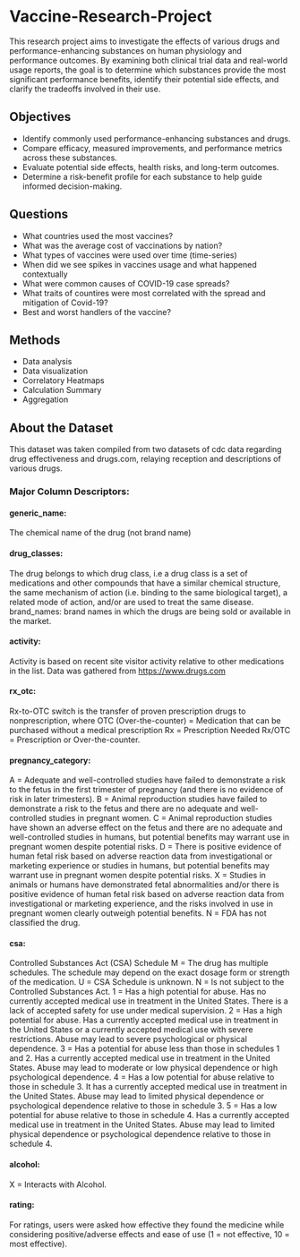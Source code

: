 # Vaccine-Research-Project
This research project aims to investigate the effects of various drugs and performance-enhancing substances on human physiology and performance outcomes. By examining both clinical trial data and real-world usage reports, the goal is to determine which substances provide the most significant performance benefits, identify their potential side effects, and clarify the tradeoffs involved in their use.

## Objectives 
- Identify commonly used performance-enhancing substances and drugs.
- Compare efficacy, measured improvements, and performance metrics across these substances.
- Evaluate potential side effects, health risks, and long-term outcomes.
- Determine a risk-benefit profile for each substance to help guide informed decision-making.

## Questions
* What countries used the most vaccines?
* What was the average cost of vaccinations by nation?
* What types of vaccines were used over time (time-series)
* When did we see spikes in vaccines usage and what happened contextually
* What were common causes of COVID-19 case spreads?
* What traits of countires were most correlated with the spread and mitigation of Covid-19?
* Best and worst handlers of the vaccine?

## Methods
* Data analysis
* Data visualization
* Correlatory Heatmaps
* Calculation Summary
* Aggregation

## About the Dataset
This dataset was taken compiled from two datasets of cdc data regarding drug effectiveness and drugs.com, relaying reception and descriptions of various drugs.

### Major Column Descriptors:

#### generic_name:
The chemical name of the drug (not brand name)
#### drug_classes:
The drug belongs to which drug class, i.e a drug class is a set of medications and other compounds that have a similar chemical structure, the same mechanism of action (i.e. binding to the same biological target), a related mode of action, and/or are used to treat the same disease.
brand_names:
brand names in which the drugs are being sold or available in the market.
#### activity:
Activity is based on recent site visitor activity relative to other medications in the list. Data was gathered from https://www.drugs.com
#### rx_otc:
Rx-to-OTC switch is the transfer of proven prescription drugs to nonprescription, where
OTC (Over-the-counter) = Medication that can be purchased without a medical prescription
Rx = Prescription Needed
Rx/OTC = Prescription or Over-the-counter.

#### pregnancy_category:
A = Adequate and well-controlled studies have failed to demonstrate a risk to the fetus in the first trimester of pregnancy (and there is no evidence of risk in later trimesters).
B = Animal reproduction studies have failed to demonstrate a risk to the fetus and there are no adequate and well-controlled studies in pregnant women.
C = Animal reproduction studies have shown an adverse effect on the fetus and there are no adequate and well-controlled studies in humans, but potential benefits may warrant use in pregnant women despite potential risks.
D = There is positive evidence of human fetal risk based on adverse reaction data from investigational or marketing experience or studies in humans, but potential benefits may warrant use in pregnant women despite potential risks.
X = Studies in animals or humans have demonstrated fetal abnormalities and/or there is positive evidence of human fetal risk based on adverse reaction data from investigational or marketing experience, and the risks involved in use in pregnant women clearly outweigh potential benefits.
N = FDA has not classified the drug.

#### csa:

Controlled Substances Act (CSA) Schedule
M = The drug has multiple schedules. The schedule may depend on the exact dosage form or strength of the medication.
U = CSA Schedule is unknown.
N = Is not subject to the Controlled Substances Act.
1 = Has a high potential for abuse. Has no currently accepted medical use in treatment in the United States. There is a lack of accepted safety for use under medical supervision.
2 = Has a high potential for abuse. Has a currently accepted medical use in treatment in the United States or a currently accepted medical use with severe restrictions. Abuse may lead to severe psychological or physical dependence.
3 = Has a potential for abuse less than those in schedules 1 and 2. Has a currently accepted medical use in treatment in the United States. Abuse may lead to moderate or low physical dependence or high psychological dependence.
4 = Has a low potential for abuse relative to those in schedule 3. It has a currently accepted medical use in treatment in the United States. Abuse may lead to limited physical dependence or psychological dependence relative to those in schedule 3.
5 = Has a low potential for abuse relative to those in schedule 4. Has a currently accepted medical use in treatment in the United States. Abuse may lead to limited physical dependence or psychological dependence relative to those in schedule 4.

#### alcohol:
X = Interacts with Alcohol.

#### rating:
For ratings, users were asked how effective they found the medicine while considering positive/adverse effects and ease of use (1 = not effective, 10 = most effective).

